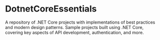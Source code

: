 # DotnetCoreEssentials
A repository of .NET Core projects with implementations of best practices and modern design patterns. Sample projects built using .NET Core, covering key aspects of API development, authentication, and more.
